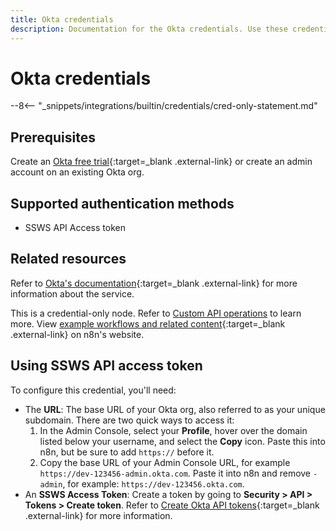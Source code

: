 ```yaml
---
title: Okta credentials
description: Documentation for the Okta credentials. Use these credentials to authenticate Okta in n8n, a workflow automation platform.
---
```


# Okta credentials

--8<-- "_snippets/integrations/builtin/credentials/cred-only-statement.md"

## Prerequisites

Create an [Okta free trial](https://www.okta.com/free-trial/){:target=_blank .external-link} or create an admin account on an existing Okta org.

## Supported authentication methods

- SSWS API Access token

## Related resources

Refer to [Okta's documentation](https://developer.okta.com/docs/reference/){:target=_blank .external-link} for more information about the service.

This is a credential-only node. Refer to [Custom API operations](/integrations/custom-operations/) to learn more. View [example workflows and related content](https://n8n.io/integrations/okta/){:target=_blank .external-link} on n8n's website.

## Using SSWS API access token

To configure this credential, you'll need:

- The **URL**: The base URL of your Okta org, also referred to as your unique subdomain. There are two quick ways to access it:
    1. In the Admin Console, select your **Profile**, hover over the domain listed below your username, and select the **Copy** icon. Paste this into n8n, but be sure to add `https://` before it.
    2. Copy the base URL of your Admin Console URL, for example `https://dev-123456-admin.okta.com`. Paste it into n8n and remove `-admin`, for example: `https://dev-123456.okta.com`.
- An **SSWS Access Token**: Create a token by going to **Security > API > Tokens > Create token**. Refer to [Create Okta API tokens](https://help.okta.com/en-us/content/topics/security/api.htm?cshid=ext-create-api-token#create-okta-api-token){:target=_blank .external-link} for more information.